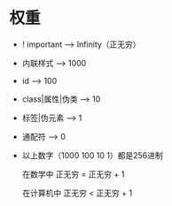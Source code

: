 # 权重

- ! important --> Infinity（正无穷）

- 内联样式 --> 1000

- id --> 100

- class|属性|伪类 --> 10

- 标签|伪元素 --> 1

- 通配符 --> 0

- 以上数字（1000 100 10 1）都是256进制

  在数学中 正无穷 = 正无穷 + 1

  在计算机中 正无穷 < 正无穷 + 1
  